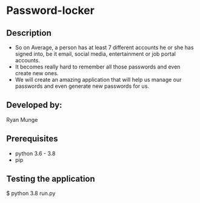 # Password-locker

## Description 
* So on Average, a person has at least 7 different accounts he or she has signed into, be it email, social media, entertainment or job portal accounts. 
* It becomes really hard to remember all those passwords and even create new ones.
* We will create an amazing application that will help us manage our passwords and even generate new passwords for us.

## Developed by:
 Ryan Munge 
  
## Prerequisites
* python 3.6 - 3.8
* pip

## Testing the application
$ python 3.8 run.py
